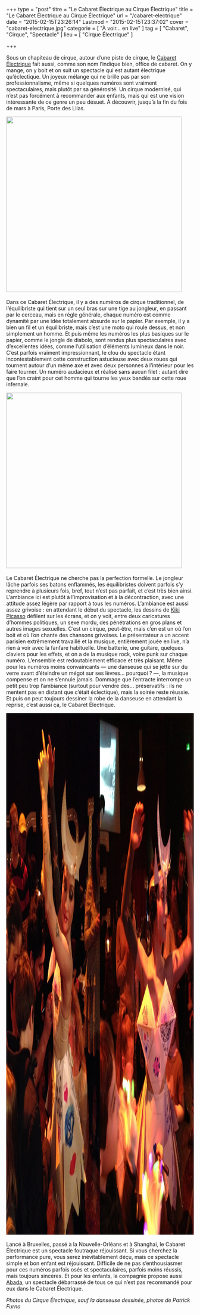 +++
type = "post"
titre = "Le Cabaret Électrique au Cirque Électrique"
title = "Le Cabaret Électrique au Cirque Électrique"
url = "/cabaret-electrique"
date = "2015-02-15T23:26:14"
Lastmod = "2015-02-15T23:37:02"
cover = "cabaret-electrique.jpg"
categorie = [ "À voir… en live" ]
tag = [ "Cabaret", "Cirque", "Spectacle" ]
lieu = [ "Cirque Électrique" ]

+++

<p>Sous un chapiteau de cirque, autour d&rsquo;une piste de cirque, le <a href="http://cirque-electrique.fr/index.php/le-cirque-electrique/nos-creations/93-le-cabaret-electrique">Cabaret Électrique</a> fait aussi, comme son nom l&rsquo;indique bien, office de cabaret. On y mange, on y boit et on suit un spectacle qui est autant électrique qu&rsquo;éclectique. Un joyeux mélange qui ne brille pas par son professionnalisme, même si quelques numéros sont vraiment spectaculaires, mais plutôt par sa générosité. Un cirque modernisé, qui n&rsquo;est pas forcément à recommander aux enfants, mais qui est une vision intéressante de ce genre un peu désuet. À découvrir, jusqu&rsquo;à la fin du fois de mars à Paris, Porte des Lilas.</p>
<div class="tiled-gallery type-square tiled-gallery-unresized" data-original-width="950" data-carousel-extra='{&quot;blog_id&quot;:1,&quot;permalink&quot;:&quot;http:\/\/voiretmanger.fr\/cabaret-electrique\/&quot;,&quot;likes_blog_id&quot;:41913266}' > <div class="gallery-row" style="width: 950px; height: 475px;" data-original-width="950" data-original-height="475" > <div class="gallery-group" style="width: 475px; height: 475px;" data-original-width="475" data-original-height="475" > <div class="tiled-gallery-item"> <a href="/cabaret-electrique/cabaret-2/" border="0"> <img data-attachment-id="13161" data-orig-file="/wp-content/2015/02/cabaret-2.jpg" data-orig-size="1000,667" data-comments-opened="1" data-image-meta="{&quot;aperture&quot;:&quot;0&quot;,&quot;credit&quot;:&quot;&quot;,&quot;camera&quot;:&quot;&quot;,&quot;caption&quot;:&quot;&quot;,&quot;created_timestamp&quot;:&quot;0&quot;,&quot;copyright&quot;:&quot;&quot;,&quot;focal_length&quot;:&quot;0&quot;,&quot;iso&quot;:&quot;0&quot;,&quot;shutter_speed&quot;:&quot;0&quot;,&quot;title&quot;:&quot;&quot;,&quot;orientation&quot;:&quot;0&quot;}" data-image-title="cabaret-2" data-image-description="" data-medium-file="/wp-content/2015/02/cabaret-2-750x500.jpg" data-large-file="/wp-content/2015/02/cabaret-2.jpg" src="cabaret-1.jpg?w=471&h=471&crop=1" width="471" height="471" data-original-width="471" data-original-height="471" title="cabaret-1" alt="" style="width: 471px; height: 471px;" /> </a> </div> </div> </div> </div>
<p>Dans ce Cabaret Électrique, il y a des numéros de cirque traditionnel, de l&rsquo;équilibriste qui tient sur un seul bras sur une tige au jongleur, en passant par le cerceau, mais en règle générale, chaque numéro est comme dynamité par une idée totalement absurde sur le papier. Par exemple, il y a bien un fil et un équilibriste, mais c&rsquo;est une moto qui roule dessus, et non simplement un homme. Et puis même les numéros les plus basiques sur le papier, comme le jongle de diabolo, sont rendus plus spectaculaires avec d&rsquo;excellentes idées, comme l&rsquo;utilisation d&rsquo;éléments lumineux dans le noir. C&rsquo;est parfois vraiment impressionnant, le clou du spectacle étant incontestablement cette construction astucieuse avec deux roues qui tournent autour d&rsquo;un même axe et avec deux personnes à l&rsquo;intérieur pour les faire tourner. Un numéro audacieux et réalisé sans aucun filet : autant dire que l&rsquo;on craint pour cet homme qui tourne les yeux bandés sur cette roue infernale.</p>
<div class="tiled-gallery type-square tiled-gallery-unresized" data-original-width="950" data-carousel-extra='{&quot;blog_id&quot;:1,&quot;permalink&quot;:&quot;http:\/\/voiretmanger.fr\/cabaret-electrique\/&quot;,&quot;likes_blog_id&quot;:41913266}' > <div class="gallery-row" style="width: 950px; height: 475px;" data-original-width="950" data-original-height="475" > <div class="gallery-group" style="width: 475px; height: 475px;" data-original-width="475" data-original-height="475" > <div class="tiled-gallery-item"> <a href="/cabaret-electrique/cabaret-4/" border="0"> <img data-attachment-id="13163" data-orig-file="/wp-content/2015/02/cabaret-4.jpg" data-orig-size="1000,667" data-comments-opened="1" data-image-meta="{&quot;aperture&quot;:&quot;0&quot;,&quot;credit&quot;:&quot;&quot;,&quot;camera&quot;:&quot;&quot;,&quot;caption&quot;:&quot;&quot;,&quot;created_timestamp&quot;:&quot;0&quot;,&quot;copyright&quot;:&quot;&quot;,&quot;focal_length&quot;:&quot;0&quot;,&quot;iso&quot;:&quot;0&quot;,&quot;shutter_speed&quot;:&quot;0&quot;,&quot;title&quot;:&quot;&quot;,&quot;orientation&quot;:&quot;0&quot;}" data-image-title="cabaret-4" data-image-description="" data-medium-file="/wp-content/2015/02/cabaret-4-750x500.jpg" data-large-file="/wp-content/2015/02/cabaret-4.jpg" src="cabaret-3.jpg?w=471&h=471&crop=1" width="471" height="471" data-original-width="471" data-original-height="471" title="cabaret-3" alt="" style="width: 471px; height: 471px;" /> </a> </div> </div> </div> </div>
<p>Le Cabaret Électrique ne cherche pas la perfection formelle. Le jongleur lâche parfois ses batons enflammés, les équilibristes doivent parfois s&rsquo;y reprendre à plusieurs fois, bref, tout n&rsquo;est pas parfait, et c&rsquo;est très bien ainsi. L&rsquo;ambiance ici est plutôt à l&rsquo;improvisation et à la décontraction, avec une attitude assez légère par rapport à tous les numéros. L&rsquo;ambiance est aussi assez grivoise : en attendant le début du spectacle, les dessins de <a href="http://fr.wikipedia.org/wiki/Kiki_Picasso">Kiki Picasso</a> défilent sur les écrans, et on y voit, entre deux caricatures d&rsquo;hommes politiques, un sexe mordu, des pénétrations en gros plans et autres images sexuelles. C&rsquo;est un cirque, peut-être, mais c&rsquo;en est un où l&rsquo;on boit et où l&rsquo;on chante des chansons grivoises. Le présentateur a un accent parisien extrêmement travaillé et la musique, entièrement jouée en live, n&rsquo;a rien à voir avec la fanfare habituelle. Une batterie, une guitare, quelques claviers pour les effets, et on a de la musique rock, voire punk sur chaque numéro. L&rsquo;ensemble est redoutablement efficace et très plaisant. Même pour les numéros moins convaincants — une danseuse qui se jette sur du verre avant d&rsquo;éteindre un mégot sur ses lèvres… pourquoi ? —, la musique compense et on ne s&rsquo;ennuie jamais. Dommage que l&rsquo;entracte interrompe un petit peu trop l&rsquo;ambiance (surtout pour vendre des… préservatifs : ils ne mentent pas en distant que c&rsquo;était éclectique), mais la soirée reste réussie. Et puis on peut toujours dessiner la robe de la danseuse en attendant la reprise, c&rsquo;est aussi ça, le Cabaret Électrique.</p>
<img src="cirque-electrique-danseuse.jpg" alt="Photo Patrick Furno" width="2100" height="1400" class="aligncenter" />
<p>Lancé à Bruxelles, passé à la Nouvelle-Orléans et à Shanghai, le Cabaret Électrique est un spectacle foutraque réjouissant. Si vous cherchez la performance pure, vous serez inévitablement déçu, mais ce spectacle simple et bon enfant est réjouissant. Difficile de ne pas s&rsquo;enthousiasmer pour ces numéros parfois osés et spectaculaires, parfois moins réussis, mais toujours sincères. Et pour les enfants, la compagnie propose aussi <a href="http://cirque-electrique.fr/index.php/le-cirque-electrique/nos-creations/81-les-creations-abadaba-le-retour-enfin-enfants-sortez-vos-parents">Abada</a>, un spectacle débarrassé de tous ce qui n&rsquo;est pas recommandé pour eux dans le Cabaret Électrique.</p>
<p><em>Photos du Cirque Électrique, sauf la danseuse dessinée, photos de Patrick Furno</em></p>


